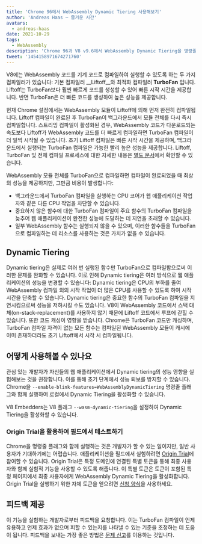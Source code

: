 ```yaml
---
title: 'Chrome 96에서 WebAssembly Dynamic Tiering 사용해보기'
author: 'Andreas Haas — 즐거운 시간'
avatars:
  - andreas-haas
date: 2021-10-29
tags:
  - WebAssembly
description: 'Chrome 96과 V8 v9.6에서 WebAssembly Dynamic Tiering을 명령줄 플래그 또는 Origin Trial을 통해 사용해볼 수 있습니다.'
tweet: '1454158971674271760'
---
```


V8에는 WebAssembly 코드를 기계 코드로 컴파일하여 실행할 수 있도록 하는 두 가지 컴파일러가 있습니다: 기본 컴파일러 __Liftoff__와 최적화 컴파일러 __TurboFan__ 입니다. Liftoff는 TurboFan보다 훨씬 빠르게 코드를 생성할 수 있어 빠른 시작 시간을 제공합니다. 반면 TurboFan은 더 빠른 코드를 생성하여 높은 성능을 제공합니다.

<!--truncate-->
현재 Chrome 설정에서는 WebAssembly 모듈이 Liftoff에 의해 먼저 완전히 컴파일됩니다. Liftoff 컴파일이 완료된 후 TurboFan이 백그라운드에서 모듈 전체를 다시 즉시 컴파일합니다. 스트리밍 컴파일이 활성화된 경우, WebAssembly 코드가 다운로드되는 속도보다 Liftoff가 WebAssembly 코드를 더 빠르게 컴파일하면 TurboFan 컴파일이 더 일찍 시작될 수 있습니다. 초기 Liftoff 컴파일은 빠른 시작 시간을 제공하며, 백그라운드에서 실행되는 TurboFan 컴파일은 가능한 빨리 높은 성능을 제공합니다. Liftoff, TurboFan 및 전체 컴파일 프로세스에 대한 자세한 내용은 [별도 문서](https://v8.dev/docs/wasm-compilation-pipeline)에서 확인할 수 있습니다.

WebAssembly 모듈 전체를 TurboFan으로 컴파일하면 컴파일이 완료되었을 때 최상의 성능을 제공하지만, 그만큼 비용이 발생합니다:

- 백그라운드에서 TurboFan 컴파일을 실행하는 CPU 코어가 웹 애플리케이션 작업자와 같은 다른 CPU 작업을 차단할 수 있습니다.
- 중요하지 않은 함수에 대한 TurboFan 컴파일이 주요 함수의 TurboFan 컴파일을 늦추어 웹 애플리케이션이 완전한 성능에 도달하는 데 지연을 초래할 수 있습니다.
- 일부 WebAssembly 함수는 실행되지 않을 수 있으며, 이러한 함수들을 TurboFan으로 컴파일하는 데 리소스를 사용하는 것은 가치가 없을 수 있습니다.

## Dynamic Tiering

Dynamic tiering은 실제로 여러 번 실행된 함수만 TurboFan으로 컴파일함으로써 이러한 문제를 완화할 수 있습니다. 이로 인해 Dynamic tiering은 여러 방식으로 웹 애플리케이션의 성능을 변경할 수 있습니다: Dynamic tiering은 CPU의 부하를 줄여 WebAssembly 컴파일 외의 시작 작업이 더 많은 CPU를 사용할 수 있도록 하여 시작 시간을 단축할 수 있습니다. Dynamic tiering은 중요한 함수의 TurboFan 컴파일을 지연시킴으로써 성능을 저하시킬 수도 있습니다. V8이 WebAssembly 코드에서 스택 대체(on-stack-replacement)를 사용하지 않기 때문에 Liftoff 코드에서 루프에 갇힐 수 있습니다. 또한 코드 캐싱이 영향을 받습니다. Chrome은 TurboFan 코드만 캐싱하며, TurboFan 컴파일 자격이 없는 모든 함수는 컴파일된 WebAssembly 모듈이 캐시에 이미 존재하더라도 초기 Liftoff에서 시작 시 컴파일됩니다.

## 어떻게 사용해볼 수 있나요

관심 있는 개발자가 자신들의 웹 애플리케이션에서 Dynamic tiering의 성능 영향을 실험해보는 것을 권장합니다. 이를 통해 초기 단계에서 성능 퇴보를 방지할 수 있습니다. Chrome을 `--enable-blink-features=WebAssemblyDynamicTiering` 명령줄 플래그와 함께 실행하여 로컬에서 Dynamic Tiering을 활성화할 수 있습니다.

V8 Embedders는 V8 플래그 `--wasm-dynamic-tiering`을 설정하여 Dynamic Tiering을 활성화할 수 있습니다.

### Origin Trial을 활용하여 필드에서 테스트하기

Chrome을 명령줄 플래그와 함께 실행하는 것은 개발자가 할 수 있는 일이지만, 일반 사용자가 기대하기에는 어렵습니다. 애플리케이션을 필드에서 실험하려면 [Origin Trial](https://github.com/GoogleChrome/OriginTrials/blob/gh-pages/developer-guide.md)에 참여할 수 있습니다. Origin Trial은 특정 도메인에 연결된 특별 토큰을 통해 최종 사용자와 함께 실험적 기능을 사용할 수 있도록 해줍니다. 이 특별 토큰은 토큰이 포함된 특정 페이지에서 최종 사용자에게 WebAssembly Dynamic Tiering을 활성화합니다. Origin Trial을 실행하기 위한 자체 토큰을 얻으려면 [신청 양식](https://developer.chrome.com/origintrials/#/view_trial/3716595592487501825)을 사용하세요.

## 피드백 제공

이 기능을 실험하는 개발자로부터 피드백을 요청합니다. 이는 TurboFan 컴파일이 언제 유용하고 언제 효과가 없으며 피할 수 있는지를 나타낼 수 있는 기준을 조정하는 데 도움이 됩니다. 피드백을 보내는 가장 좋은 방법은 [문제 신고](https://bugs.chromium.org/p/chromium/issues/detail?id=1260322)를 이용하는 것입니다.
